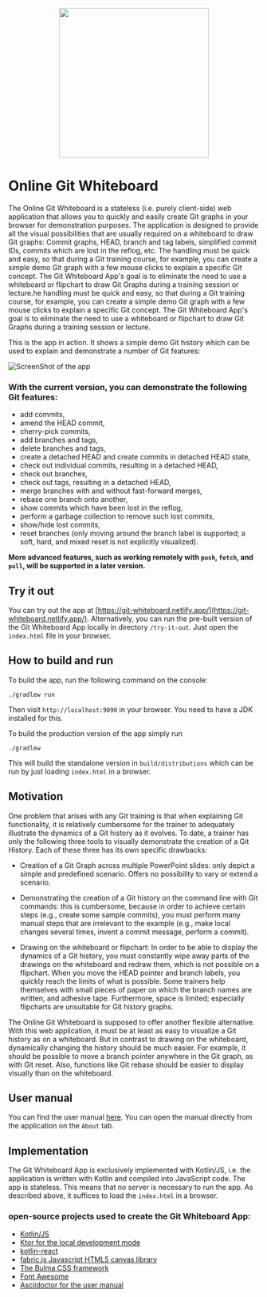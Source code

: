 <p align="center">
 <img src="https://user-images.githubusercontent.com/84700316/137097468-ef6b678c-5157-4f10-9cc0-83559cba415b.png" width=300px>
 </p>


# Online Git Whiteboard 
The Online Git Whiteboard is a stateless (i.e. purely client-side) web application that allows you to quickly and easily create Git graphs in your browser for demonstration purposes. The application is designed to provide all the visual possibilities that are usually required on a whiteboard to draw Git graphs: Commit graphs, HEAD, branch and tag labels, simplified commit IDs, commits which are lost in the reflog, etc. The handling must be quick and easy, so that during a Git training course, for example, you can create a simple demo Git graph with a few mouse clicks to explain a specific Git concept. The Git Whiteboard App's goal is to eliminate the need to use a whiteboard or flipchart to draw Git Graphs during a training session or lecture.he handling must be quick and easy, so that during a Git training course, for example, you can create a simple demo Git graph with a few mouse clicks to explain a specific Git concept. The Git Whiteboard App's goal is to eliminate the need to use a whiteboard or flipchart to draw Git Graphs during a training session or lecture.

This is the app in action. It shows a simple demo Git history which can be used to explain and demonstrate a number of Git features:

![ScreenShot of the app](docs/img/screenshot1.png)

### With the current version, you can demonstrate the following Git features:
 
* add commits,
* amend the HEAD commit,
* cherry-pick commits,
* add branches and tags,
* delete branches and tags,
* create a detached HEAD and create commits in detached HEAD state,
* check out individual commits, resulting in a detached HEAD,
* check out branches,
* check out tags, resulting in a detached HEAD,
* merge branches with and without fast-forward merges,
* rebase one branch onto another,
* show commits which have been lost in the reflog,
* perform a garbage collection to remove such lost commits,
* show/hide lost commits,
* reset branches (only moving around the branch label is supported; a soft, hard, and mixed reset is not explicitly visualized).

**More advanced features, such as working remotely with `push`, `fetch`, and `pull`, will be supported in a later version.**

## Try it out

You can try out the app at [https://git-whiteboard.netlify.app/](https://git-whiteboard.netlify.app/). Alternatively, you can run the pre-built version of the Git Whiteboard App locally in directory `/try-it-out`. Just open the `index.html` file in your browser.

## How to build and run

To build the app, run the following command on the console:

```
./gradlew run
```

Then visit `http://localhost:9090` in your browser. You need to have a JDK installed for this.

To build the production version of the app simply run

```
./gradlew
```

This will build the standalone version in `build/distributions` which can be run by just loading `index.html` in a browser.

## Motivation
One problem that arises with any Git training is that when explaining Git functionality, it is relatively cumbersome for the trainer to adequately illustrate the dynamics of a Git history as it evolves. To date, a trainer has only the following three tools to visually demonstrate the creation of a Git History. Each of these three has its own specific drawbacks:

* Creation of a Git Graph across multiple PowerPoint slides: only depict a simple and predefined scenario. Offers no possibility to vary or extend a scenario.

* Demonstrating the creation of a Git history on the command line with Git commands: this is cumbersome, because in order to achieve certain steps (e.g., create some sample commits), you must perform many manual steps that are irrelevant to the example (e.g., make local changes several times, invent a commit message, perform a commit).

* Drawing on the whiteboard or flipchart: In order to be able to display the dynamics of a Git history, you must constantly wipe away parts of the drawings on the whiteboard and redraw them, which is not possible on a flipchart. When you move the HEAD pointer and branch labels, you quickly reach the limits of what is possible. Some trainers help themselves with small pieces of paper on which the branch names are written, and adhesive tape. Furthermore, space is limited; especially flipcharts are unsuitable for Git history graphs.
  
The Online Git Whiteboard  is supposed to offer another flexible alternative. With this web application, it must be at least as easy to visualize a Git history as on a whiteboard. But in contrast to drawing on the whiteboard, dynamically changing the history should be much easier. For example, it should be possible to move a branch pointer anywhere in the Git graph, as with Git reset. Also, functions like Git rebase should be easier to display visually than on the whiteboard.

## User manual

You can find the user manual [here](src/docs/asciidoc/manual.adoc). You can open the manual directly from the application on the `About` tab.

## Implementation

The Git Whiteboard App is exclusively implemented with Kotlin/JS, i.e. the application is written with Kotlin and compiled into JavaScript code. The app is stateless. This means that no server is necessary to run the app. As described above, it suffices to load the `index.html` in a browser.

### open-source projects used to create the Git Whiteboard App:

* [Kotlin/JS](https://kotlinlang.org/docs/reference/js-overview.html)
* [Ktor for the local development mode](https://ktor.io/)
* [kotlin-react](https://github.com/JetBrains/kotlin-wrappers#readme)
* [fabric.js Javascript HTML5 canvas library](http://fabricjs.com/)
* [The Bulma CSS framework](https://bulma.io/)
* [Font Awesome](https://fontawesome.com/)
* [Asciidoctor for the user manual](https://asciidoctor.org/)
